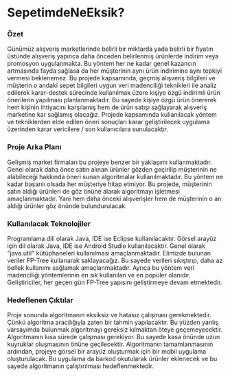 # SepetimdeNeEksik?

### Özet

Günümüz alışveriş marketlerinde belirli bir miktarda yada belirli bir fiyatın üstünde alışveriş yapınca daha önceden belirlenmiş ürünlerde indirim veya promosyon uygulanmakta. Bu yöntem her ne kadar genel kazancın artmasında fayda sağlasa da her müşterinin aynı ürün indirimine aynı tepkiyi vermesi beklenemez. Bu projede kapsamında, geçmiş alışveriş bilgileri ve müşterin o andaki sepet bilgileri uygun veri madenciliği teknikleri ile analiz edilerek karar-destek sürecinde kullanılmak üzere kişiye özgü indirimli ürün önerilerin yapılması planlanmaktadır. Bu sayede kişiye özgü ürün önererek hem kişinin ihtiyacını karşılamış hem de ürün satışı sağlayarak alışveriş marketine kar sağlamış olacağız. Projede kapsamında kullanılacak yöntem ve tekniklerden elde edilen öneri sonuçları karar geliştirilecek uygulama üzerinden karar vericilere / son kullanıcılara sunulacaktır.

### Proje Arka Planı

Gelişmiş market firmaları bu projeye benzer bir yaklaşımı kullanmaktadır. Genel olarak daha önce satın alınan ürünler gözden geçirilip müşterinin ne alabileceği hakkında öneri sunan algoritmalar kullanılmaktadır. Bu yöntem ne kadar başarılı olsada her müşteriye hitap etmiyor. Bu projede, müşterinin satın aldığı ürünleri de göz önüne alarak algoritmayı işletmesi amaçlanmaktadır. Yani hem daha önceki alışverişler hem de müşterinin o an aldığı ürünler göz önünde bulundurulacak.

### Kullanılacak Teknolojiler

Programlama dili olarak Java, IDE ise Eclipse kullanılacaktır. Görsel arayüz için dil olarak Java, IDE ise Android Studio kullanılacaktır. Genel olarak "java.util" kütüphaneleri kullanılması amaçlanmaktadır. Elimizde bulunan veriler FP-Tree kullanarak saklayacağız. Bu sayede verileri sıkıştırıp, daha az bellek kullanımı sağlamak amaçlanmaktadır. Ayrıca bu yöntem veri madenciliği yöntemlerinin en sık kullanılan ve en popüler olanıdır. Geliştiriciler, her geçen gün FP-Tree yapısını geliştirmeye devam etmektedir.

### Hedeflenen Çıktılar

Proje sonunda algoritmanın eksiksiz ve hatasız çalışması gerekmektedir. Çünkü algoritma aracılığıyla zaten bir tahmin yapılacaktır. Bu yüzden yanlış varsayımda bulunmak algoritmayı gereksiz kılmaktan öteye geçemeyecektir. Algoritmanın kısa sürede çalışması gerekiyor. Bu sayede kasa önünde uzun kuyruklar oluşmasının önüne geçilecektir. Algoritmanın tamamlanmasının ardından, projeye görsel bir arayüz oluşturmak için bir mobil uygulama oluşturulacak. Bu uygulama da barkod okutularak ürünler eklenecek ve bu sayede algoritmanın çalıştırılması hedeflenmektedir.
